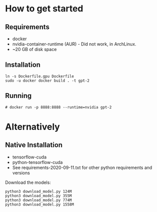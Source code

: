 # How to get started

## Requirements

- docker
- nvidia-container-runtime (AUR) - Did not work, in ArchLinux.
- ~20 GB of disk space

## Installation

```{.sh}
ln -s Dockerfile.gpu Dockerfile
sudo -u docker docker build . -t gpt-2
```

## Running

```{.sh}
# docker run -p 8888:8888 --runtime=nvidia gpt-2
```

# Alternatively

## Native Installation

- tensorflow-cuda
- python-tensorflow-cuda
- See requirements-2020-09-11.txt for other python requirements and versions


Download the models:

```{.sh}
python3 download_model.py 124M
python3 download_model.py 355M
python3 download_model.py 774M
python3 download_model.py 1558M
```
